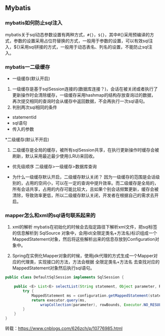 ## Mybatis 

### mybatis如何防止sql注入
mybatis关于sql动态参数设置有两种方式，`#{}`，`${}`，其中#{}采用预编译的方式，参数的设置采用占位符替换的方式，一般用于参数的设置，可以有效sql注入，${}采用sql拼接的方式，一般用于动态表名、列名的设置，不能防止sql注入。


### mybatis一二级缓存  
* 一级缓存(默认开启) 
1. 一级缓存是基于sqlSession连接的(数据库连接？)，会话在被关闭或者执行了更新操作时会清除缓存，一级缓存采用hashmap的结构存放查询过的数据，再次提交相同的查询时会从缓存中返回数据，不会再执行一次sql语句。
2. 判别两次sql相同的条件 
* statementid
* sql语句
* 传入的参数

*二级缓存(默认不开启)
1. 二级缓存是全局的缓存，被所有sqlSession共享，在执行更新操作时缓存会被刷新，默认采用最近最少使用(LRU)来回收。

* 优先级顺序 
二级缓存>一级缓存>数据库查询

* 为什么一级缓存默认开启，二级缓存默认关闭？
因为一级缓存的范围是会话级别的，占用的空间小，可以在一定的查询中提升效率。而二级缓存是全局的，所有会话共享，占用的内存可能比较大，且如果个别会话频繁更新，缓存会被清除，导致效率更低，所以二级缓存默认关闭，开发者在根据自己的需求去开启。

### mapper怎么和xml的sql语句联系起来的   
1. xml的解析
mybatis在初始化的时候会去指定路径下解析xml文件，把sql标签的信息解析到 SqlSource 对象中，会用id(全限定类名+方法名)标识组成一个MappedStatement对象，然后将这些解析出来的信息存放到Configuration对象中。

2. Spring在实例化Mapper对象的时候，使用jdk代理的方式生成一个Mapper对应的代理类，实现接口的方法，方法会根据 全限定类名+方法名 去查找对应的MappedStatement对象然后执行sql语句。

```java
public class DefaultSqlSession implements SqlSession {
 
    public <E> List<E> selectList(String statement, Object parameter, RowBounds rowBounds) {
        try {
            MappedStatement ms = configuration.getMappedStatement(statement);
            return executor.query(ms,
                wrapCollection(parameter), rowBounds, Executor.NO_RESULT_HANDLER);
        }
    }
}
```
转载：https://www.cnblogs.com/626zch/p/10776985.html
